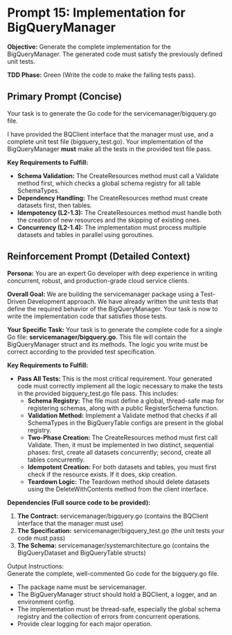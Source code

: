 # **Prompt 15: Implementation for BigQueryManager**

**Objective:** Generate the complete implementation for the BigQueryManager. The generated code must satisfy the previously defined unit tests.

**TDD Phase:** Green (Write the code to make the failing tests pass).

## **Primary Prompt (Concise)**

Your task is to generate the Go code for the servicemanager/bigquery.go file.

I have provided the BQClient interface that the manager must use, and a complete unit test file (bigquery\_test.go). Your implementation of the BigQueryManager **must** make all the tests in the provided test file pass.

**Key Requirements to Fulfill:**

* **Schema Validation:** The CreateResources method must call a Validate method first, which checks a global schema registry for all table SchemaTypes.
* **Dependency Handling:** The CreateResources method must create datasets first, then tables.
* **Idempotency (L2-1.3):** The CreateResources method must handle both the creation of new resources and the skipping of existing ones.
* **Concurrency (L2-1.4):** The implementation must process multiple datasets and tables in parallel using goroutines.

## **Reinforcement Prompt (Detailed Context)**

**Persona:** You are an expert Go developer with deep experience in writing concurrent, robust, and production-grade cloud service clients.

**Overall Goal:** We are building the servicemanager package using a Test-Driven Development approach. We have already written the unit tests that define the required behavior of the BigQueryManager. Your task is now to write the implementation code that satisfies those tests.

**Your Specific Task:** Your task is to generate the complete code for a single Go file: **servicemanager/bigquery.go**. This file will contain the BigQueryManager struct and its methods. The logic you write must be correct according to the provided test specification.

**Key Requirements to Fulfill:**

* **Pass All Tests:** This is the most critical requirement. Your generated code must correctly implement all the logic necessary to make the tests in the provided bigquery\_test.go file pass. This includes:
    * **Schema Registry:** The file must define a global, thread-safe map for registering schemas, along with a public RegisterSchema function.
    * **Validation Method:** Implement a Validate method that checks if all SchemaTypes in the BigQueryTable configs are present in the global registry.
    * **Two-Phase Creation:** The CreateResources method must first call Validate. Then, it must be implemented in two distinct, sequential phases: first, create all datasets concurrently; second, create all tables concurrently.
    * **Idempotent Creation:** For both datasets and tables, you must first check if the resource exists. If it does, skip creation.
    * **Teardown Logic:** The Teardown method should delete datasets using the DeleteWithContents method from the client interface.

**Dependencies (Full source code to be provided):**

1. **The Contract:** servicemanager/bigquery.go (contains the BQClient interface that the manager must use)
2. **The Specification:** servicemanager/bigquery\_test.go (the unit tests your code must pass)
3. **The Schema:** servicemanager/systemarchitecture.go (contains the BigQueryDataset and BigQueryTable structs)

Output Instructions:  
Generate the complete, well-commented Go code for the bigquery.go file.

* The package name must be servicemanager.
* The BigQueryManager struct should hold a BQClient, a logger, and an environment config.
* The implementation must be thread-safe, especially the global schema registry and the collection of errors from concurrent operations.
* Provide clear logging for each major operation.